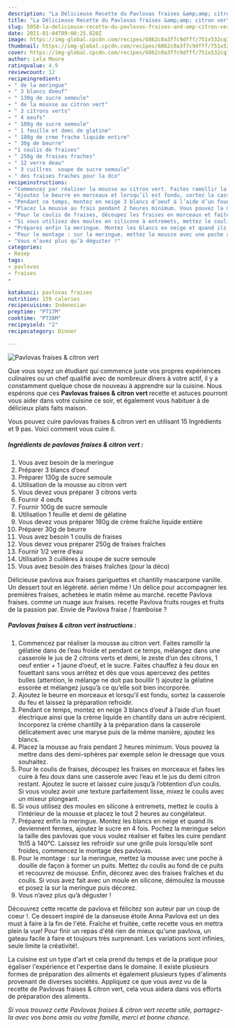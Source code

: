 ```yaml
---
description: "La Délicieuse Recette du Pavlovas fraises &amp;amp; citron vert"
title: "La Délicieuse Recette du Pavlovas fraises &amp;amp; citron vert"
slug: 5050-la-delicieuse-recette-du-pavlovas-fraises-and-amp-citron-vert
date: 2021-01-04T09:08:25.820Z
image: https://img-global.cpcdn.com/recipes/6862c0a3f7c9dfff/751x532cq70/pavlovas-fraises-citron-vert-photo-principale-de-la-recette.jpg
thumbnail: https://img-global.cpcdn.com/recipes/6862c0a3f7c9dfff/751x532cq70/pavlovas-fraises-citron-vert-photo-principale-de-la-recette.jpg
cover: https://img-global.cpcdn.com/recipes/6862c0a3f7c9dfff/751x532cq70/pavlovas-fraises-citron-vert-photo-principale-de-la-recette.jpg
author: Lela Moore
ratingvalue: 4.9
reviewcount: 12
recipeingredient:
- " de la meringue"
- " 3 blancs doeuf"
- " 130g de sucre semoule"
- " de la mousse au citron vert"
- " 3 citrons verts"
- " 4 oeufs"
- " 100g de sucre semoule"
- " 1 feuille et demi de glatine"
- " 180g de crme frache liquide entire"
- " 30g de beurre"
- "1 coulis de fraises"
- " 250g de fraises fraches"
- " 12 verre deau"
- " 3 cuillres  soupe de sucre semoule"
- " des fraises fraches pour la dco"
recipeinstructions:
- "Commencez par réaliser la mousse au citron vert. Faites ramollir la gélatine dans de l’eau froide et pendant ce temps, mélangez dans une casserole le jus de 2 citrons verts et demi, le zeste d’un des citrons, 1 oeuf entier + 1 jaune d’oeuf, et le sucre. Faites chauffez à feu doux en fouettant sans vous arrêtez et dès que vous apercevez des petites bulles (attention, le mélange ne doit pas bouillir !) ajoutez la gélatine essorée et mélangez jusqu’à ce qu’elle soit bien incorporée."
- "Ajoutez le beurre en morceaux et lorsqu’il est fondu, sortez la casserole du feu et laissez la préparation refroidir."
- "Pendant ce temps, montez en neige 3 blancs d’oeuf à l’aide d’un fouet électrique ainsi que la crème liquide en chantilly dans un autre récipient. Incorporez la crème chantilly à la préparation dans la casserole délicatement avec une maryse puis de la même manière, ajoutez les blancs."
- "Placez la mousse au frais pendant 2 heures minimum. Vous pouvez la mettre dans des demi-sphères par exemple selon le dressage que vous souhaitez."
- "Pour le coulis de fraises, découpez les fraises en morceaux et faites les cuire à feu doux dans une casserole avec l’eau et le jus du demi citron restant. Ajoutez le sucre et laissez cuire jusqu’à l’obtention d’un coulis. Si vous voulez avoir une texture parfaitement lisse, mixez le coulis avec un mixeur plongeant."
- "Si vous utilisez des moules en silicone à entremets, mettez le coulis à l’intérieur de la mousse et placez le tout 2 heures au congélateur."
- "Préparez enfin la meringue. Montez les blancs en neige et quand ils deviennent fermes, ajoutez le sucre en 4 fois. Pochez la meringue selon la taille des pavlovas que vous voulez réaliser et faites les cuire pendant 1h15 à 140°C. Laissez les refroidir sur une grille puis lorsqu’elle sont froides, commencez le montage des pavlovas."
- "Pour le montage : sur la meringue, mettez la mousse avec une poche à douille de façon à former un puits. Mettez du coulis au fond de ce puits et recouvrez de mousse. Enfin, décorez avec des fraises fraîches et du coulis. Si vous avez fait avec un moule en silicone, démoulez la mousse et posez la sur la meringue puis décorez."
- "Vous n’avez plus qu’à déguster !"
categories:
- Resep
tags:
- pavlovas
- fraises
- 

katakunci: pavlovas fraises  
nutrition: 159 calories
recipecuisine: Indonesian
preptime: "PT17M"
cooktime: "PT38M"
recipeyield: "2"
recipecategory: Dinner

---
```



![Pavlovas fraises &amp; citron vert](https://img-global.cpcdn.com/recipes/6862c0a3f7c9dfff/751x532cq70/pavlovas-fraises-citron-vert-photo-principale-de-la-recette.jpg)

Que vous soyez un étudiant qui commence juste vos propres expériences culinaires ou un chef qualifié avec de nombreux dîners à votre actif, il y a constamment quelque chose de nouveau à apprendre sur la cuisine. Nous espérons que ces <strong> Pavlovas fraises &amp; citron vert </strong> recette et astuces pourront vous aider dans votre cuisine ce soir, et également vous habituer à de délicieux plats faits maison.

<!--inarticleads1-->

Vous pouvez cuire pavlovas fraises &amp; citron vert en utilisant 15 Ingrédients et 9 pas. Voici comment vous cuire il.

##### Ingrédients de pavlovas fraises &amp; citron vert :

1. Vous avez besoin  de la meringue
1. Préparer  3 blancs d’oeuf
1. Préparer  130g de sucre semoule
1. Utilisation  de la mousse au citron vert
1. Vous devez vous préparer  3 citrons verts
1. Fournir  4 oeufs
1. Fournir  100g de sucre semoule
1. Utilisation  1 feuille et demi de gélatine
1. Vous devez vous préparer  180g de crème fraîche liquide entière
1. Préparer  30g de beurre
1. Vous avez besoin 1 coulis de fraises
1. Vous devez vous préparer  250g de fraises fraîches
1. Fournir  1/2 verre d’eau
1. Utilisation  3 cuillères à soupe de sucre semoule
1. Vous avez besoin  des fraises fraîches (pour la déco)


Délicieuse pavlova aux fraises gariguettes et chantilly mascarpone vanille. Un dessert tout en légèreté. aérien même ! Un délice pour accompagner les premières fraises, achetées le matin même au marché. recette Pavlova fraises. comme un nuage aux fraises. recette Pavlova fruits rouges et fruits de la passion par. Envie de Pavlova fraise / framboise ? 

<!--inarticleads2-->

##### Pavlovas fraises &amp; citron vert instructions :

1. Commencez par réaliser la mousse au citron vert. Faites ramollir la gélatine dans de l’eau froide et pendant ce temps, mélangez dans une casserole le jus de 2 citrons verts et demi, le zeste d’un des citrons, 1 oeuf entier + 1 jaune d’oeuf, et le sucre. Faites chauffez à feu doux en fouettant sans vous arrêtez et dès que vous apercevez des petites bulles (attention, le mélange ne doit pas bouillir !) ajoutez la gélatine essorée et mélangez jusqu’à ce qu’elle soit bien incorporée.
1. Ajoutez le beurre en morceaux et lorsqu’il est fondu, sortez la casserole du feu et laissez la préparation refroidir.
1. Pendant ce temps, montez en neige 3 blancs d’oeuf à l’aide d’un fouet électrique ainsi que la crème liquide en chantilly dans un autre récipient. Incorporez la crème chantilly à la préparation dans la casserole délicatement avec une maryse puis de la même manière, ajoutez les blancs.
1. Placez la mousse au frais pendant 2 heures minimum. Vous pouvez la mettre dans des demi-sphères par exemple selon le dressage que vous souhaitez.
1. Pour le coulis de fraises, découpez les fraises en morceaux et faites les cuire à feu doux dans une casserole avec l’eau et le jus du demi citron restant. Ajoutez le sucre et laissez cuire jusqu’à l’obtention d’un coulis. Si vous voulez avoir une texture parfaitement lisse, mixez le coulis avec un mixeur plongeant.
1. Si vous utilisez des moules en silicone à entremets, mettez le coulis à l’intérieur de la mousse et placez le tout 2 heures au congélateur.
1. Préparez enfin la meringue. Montez les blancs en neige et quand ils deviennent fermes, ajoutez le sucre en 4 fois. Pochez la meringue selon la taille des pavlovas que vous voulez réaliser et faites les cuire pendant 1h15 à 140°C. Laissez les refroidir sur une grille puis lorsqu’elle sont froides, commencez le montage des pavlovas.
1. Pour le montage : sur la meringue, mettez la mousse avec une poche à douille de façon à former un puits. Mettez du coulis au fond de ce puits et recouvrez de mousse. Enfin, décorez avec des fraises fraîches et du coulis. Si vous avez fait avec un moule en silicone, démoulez la mousse et posez la sur la meringue puis décorez.
1. Vous n’avez plus qu’à déguster !


Découvrez cette recette de pavlova et félicitez son auteur par un coup de coeur !. Ce dessert inspiré de la danseuse étoile Anna Pavlova est un des must à faire à la fin de l&#39;été. Fraîche et fruitée, cette recette vous en mettra plein la vue! Pour finir un repas d&#39;été rien de mieux qu&#39;une pavlova, un gateau facile à faire et toujours très surprenant. Les variations sont infinies, seule limite la créativité!. 

<!--inarticleads1-->

<p>
La cuisine est un type d'art et cela prend du temps et de la pratique pour égaliser l'expérience et l'expertise dans le domaine. Il existe plusieurs formes de préparation des aliments et également plusieurs types d'aliments provenant de diverses sociétés. Appliquez ce que vous avez vu de la recette de Pavlovas fraises &amp; citron vert, cela vous aidera dans vos efforts de préparation des aliments.
</p>

<p>
<i>Si vous trouvez cette Pavlovas fraises &amp; citron vert recette utile, partagez-la avec vos bons amis ou votre famille, merci et bonne chance.</i>
</p>
